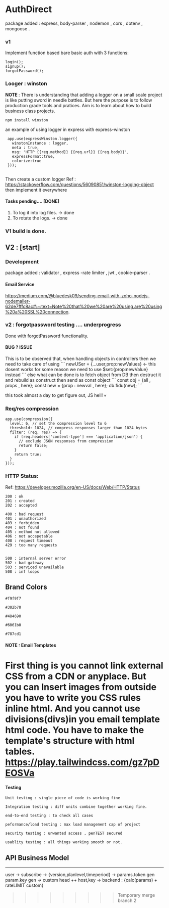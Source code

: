 # AuthDirect

package added : express, body-parser , nodemon , cors , dotenv , mongoose .
### v1
Implement function based bare basic auth with 3 functions:

```
login();
signup();
forgotPassword();
```

### Looger : winston

<b> NOTE </b> : There is understanding that adding a logger on a small scale project is like putting sword in needle battles. But here the purpose is to follow production grade tools and pratices. Aim is to learn about how to build business class projects.

```
npm install winston
```

an example of using logger in express with express-winston
```
 app.use(expressWinston.logger({
   winstonInstance : logger,
   meta : true,
   msg: 'HTTP {{req.method}} {{req.url}} {{req.body}}',
   expressFormat:true,
   colorize:true
 }));
 
```
Then create a custom logger
Ref : https://stackoverflow.com/questions/56090851/winston-logging-object
then implement it everywhere

#### Tasks pending.... [DONE]
1) To log it into log files. -> done 
2) To rotate the logs. -> done 
### V1 build is done.

## V2 : [start] 

### Development
package added : validator , express -rate limiter , jwt , cookie-parser .

#### Email Service
https://medium.com/@bluedesk09/sending-email-with-zoho-nodejs-nodemailer-62de7fffc8ac#:~:text=Note%20that%20we%20are%20using,are%20using%20a%20SSL%20connection.


### v2 : forgotpassword testing .... underprogress
Done with forgotPassword functionality.

#### BUG ? ISSUE

<p> 
This is to be observed that, when handling objects in controllers then we need to take care of using 
```
newUSer = {...user,prop:newValues} <- this dosent works for some reason
we need to use $set:{prop:newValue} instead
```
else what can be done is to fetch object from DB then destruct it and rebuild as construct then send as const object
```
const obj = {all , props , here};
const new = {prop : newval , here};
db.fidu(new);
```

this took almost a day to get figure out, JS hell! 💀
</p>

### Req/res compression 

```
app.use(compression({
  level: 6, // set the compression level to 6
  threshold: 1024, // compress responses larger than 1024 bytes
  filter: (req, res) => {
    if (req.headers['content-type'] === 'application/json') {
      // exclude JSON responses from compression
      return false;
    }
    return true;
  }
}));

```
### HTTP Status:
Ref: https://developer.mozilla.org/en-US/docs/Web/HTTP/Status

```
200 : ok
201 : created
202 : accepted

400 : bad request
401 : unauthorized
403 : forbidden
404 : not found
405 : method not allowed
406 : not accepetable   
408 : request timeout
429 : too many requests


500 : internal server error
502 : bad gateway
503 : serviced unavailable
508 : inf loops 
```

## Brand Colors

```
#f9f9f7

#302b70

#484690

#6061b0

#787cd1
```


#### NOTE : Email Templates
First thing is you cannot link external CSS from a CDN or anyplace.
But you can Insert images from outside
you have to write you CSS rules inline html.
And you cannot use divisions(divs)in you email template html code.
You have to make the template's structure with html tables.
https://play.tailwindcss.com/gz7pDEOSVa
=========

#### Testing
```
Unit testing : single piece of code is working fine

Integration testing : diff units combine together working fine.

end-to-end testing : to check all cases

peformance/load testing : max load management cap of project

security testing : unwanted access , penTEST secured 

usablity testing : all things working smooth or not.
```



## API Business Model
------------------------------------------------------------------------------------------
user -> subscribe -> {version,planlevel,timeperiod} -> params.token gen param.key gen
-> custom head ++ host,key -> backend : {calc(params) + rateLIMIT custom}
>>>>>>>>> Temporary merge branch 2
